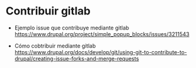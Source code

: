 Contribuir gitlab
========

- Ejemplo issue que contribuye mediante gitlab
https://www.drupal.org/project/simple_popup_blocks/issues/3211543

- Cómo cobtribuir mediante gitlab
https://www.drupal.org/docs/develop/git/using-git-to-contribute-to-drupal/creating-issue-forks-and-merge-requests